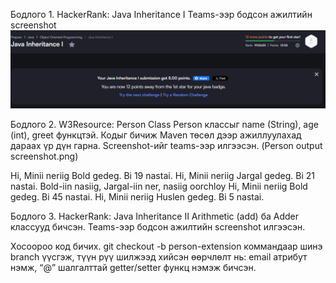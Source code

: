 Бодлого 1. HackerRank: Java Inheritance I 
Teams-ээр бодсон ажилтийн screenshot 
<img src="/images/Screenshot 2025-06-02 120116.png" alt="Java Inheritance I success" width="800">

Бодлого 2. W3Resource: Person Class
Person классыг name (String), age (int), greet функцтэй. Кодыг бичиж Maven төсөл дээр ажиллуулахад дараах үр дүн гарна.
Screenshot-ийг teams-ээр илгээсэн. (Person output screenshot.png)

Hi, Minii neriig Bold gedeg. Bi 19 nastai.
Hi, Minii neriig Jargal gedeg. Bi 21 nastai.
Bold-iin nasiig, Jargal-iin ner, nasiig oorchloy
Hi, Minii neriig Bold gedeg. Bi 45 nastai.
Hi, Minii neriig Huslen gedeg. Bi 5 nastai.

Бодлого 3. HackerRank: Java Inheritance II
Arithmetic (add) ба Adder классууд бичсэн.
Teams-ээр бодсон ажилтийн screenshot илгээсэн.

Хосоороо код бичих.
git checkout -b person-extension коммандаар шинэ branch үүсгэж, түүн рүү шилжээд 
хийсэн өөрчлөлт нь: 
    email атрибут нэмж, “@” шалгалттай getter/setter функц нэмэж бичсэн.
